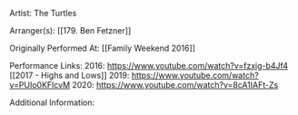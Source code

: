 Artist: The Turtles

  

Arranger(s): [[179. Ben Fetzner]]

  

Originally Performed At: [[Family Weekend 2016]]

  

Performance Links:
2016: https://www.youtube.com/watch?v=fzxig-b4Jf4
[[2017 - Highs and Lows]]
2019: https://www.youtube.com/watch?v=PUIo0KFlcvM
2020: https://www.youtube.com/watch?v=8cA1IAFt-Zs

  

Additional Information: